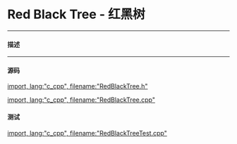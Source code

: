 <script type="text/javascript" src="https://cdnjs.cloudflare.com/ajax/libs/mathjax/2.7.1/MathJax.js?config=TeX-AMS-MML_HTMLorMML"/></script>
<script> gitbook.events.bind("page.change", function() { MathJax.Hub.Queue(["Typeset",MathJax.Hub]); } </script>

# Red Black Tree - 红黑树

--------

#### 描述

--------

#### 源码

[import, lang:"c_cpp", filename:"RedBlackTree.h"](../../../src/DataStructure/RedBlackTree.h)

[import, lang:"c_cpp", filename:"RedBlackTree.cpp"](../../../src/DataStructure/RedBlackTree.cpp)

#### 测试

[import, lang:"c_cpp", filename:"RedBlackTreeTest.cpp"](../../../src/DataStructure/RedBlackTreeTest.cpp)

